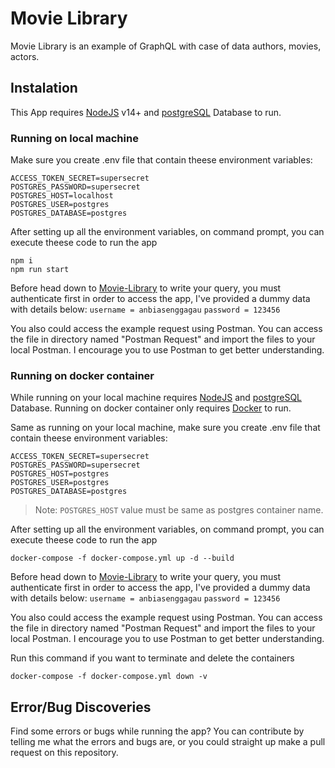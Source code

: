 # Movie Library

Movie Library is an example of GraphQL with case of data authors, movies, actors.

## Instalation
This App requires [NodeJS](https://nodejs.org/) v14+ and [postgreSQL](https://www.postgresql.org/) Database to run.

### Running on local machine

Make sure you create .env file that contain theese environment variables:
```
ACCESS_TOKEN_SECRET=supersecret
POSTGRES_PASSWORD=supersecret
POSTGRES_HOST=localhost
POSTGRES_USER=postgres
POSTGRES_DATABASE=postgres
```

After setting up all the environment variables, on command prompt, you can execute theese code to run the app
```
npm i
npm run start
```

Before head down to [Movie-Library](localhost:3000/graphiql) to write your query, you must authenticate first in order to access the app, I've provided a dummy data with details below:
`
username = anbiasenggagau
`
`
password = 123456
`

You also could access the example request using Postman. You can access the file in directory named "Postman Request" and import the files to your local Postman. I encourage you to use Postman to get better understanding.

### Running on docker container
While running on your local machine requires [NodeJS](https://nodejs.org/) and [postgreSQL](https://www.postgresql.org/) Database. Running on docker container only requires [Docker](https://www.docker.com/) to run.

Same as running on your local machine, make sure you create .env file that contain theese environment variables:
```
ACCESS_TOKEN_SECRET=supersecret
POSTGRES_PASSWORD=supersecret
POSTGRES_HOST=postgres
POSTGRES_USER=postgres
POSTGRES_DATABASE=postgres
```

> Note: `POSTGRES_HOST` value must be same as postgres container name.

After setting up all the environment variables, on command prompt, you can execute theese code to run the app
```
docker-compose -f docker-compose.yml up -d --build
```
Before head down to [Movie-Library](localhost:3000/graphiql) to write your query, you must authenticate first in order to access the app, I've provided a dummy data with details below:
`
username = anbiasenggagau
`
`
password = 123456
`

You also could access the example request using Postman. You can access the file in directory named "Postman Request" and import the files to your local Postman. I encourage you to use Postman to get better understanding.

Run this command if you want to terminate and delete the containers
```
docker-compose -f docker-compose.yml down -v
```

## Error/Bug Discoveries
Find some errors or bugs while running the app? You can contribute by telling me what the errors and bugs are, or you could straight up make a pull request on this repository.
